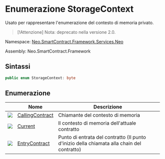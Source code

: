 # Enumerazione StorageContext 

Usato per rappresentare l'enumerazione del contesto di memoria privato.

> [!Attenzione]
> Nota: deprecato nella versione 2.0.

Namespace: [Neo.SmartContract.Framework.Services.Neo](../neo.md)

Assembly: Neo.SmartContract.Framework

## Sintassi

```c#
public enum StorageContext: byte
```

## Enumerazione

| | Nome | Descrizione |
| ---------------------------------------- | ---------------------------------------- | ---------------------- |
| ![](https://i-msdn.sec.s-msft.com/dynimg/IC134134.jpeg) | [CallingContract](StorageContext/CallingContract.md) | Chiamante del contesto di memoria |
| ![](https://i-msdn.sec.s-msft.com/dynimg/IC134134.jpeg) | [Current](StorageContext/Current.md) | Il contesto di memoria dell'attuale contratto |
| ![](https://i-msdn.sec.s-msft.com/dynimg/IC134134.jpeg) | [EntryContract](StorageContext/EntryContract.md) | Punto di entrata del contratto (Il punto d'inizio della chiamata alla chain del contratto) |
